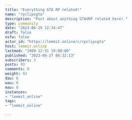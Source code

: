 ```yaml
---
title: "Everything GTA RP related!" 
name: "rpclipsgta"
description: "Post about anything GTAVRP related here!."
type: community
date: "2023-06-29 12:34:47"
draft: false
nsfw: false
actor_id: "https://lemmit.online/c/rpclipsgta"
host: lemmit.online
lastmod: "1969-12-31 19:00:00"
published: "2023-06-27 08:32:13"
subscribers: 3
posts: 93
comments: 0
weight: 93
dau: 0
wau: 0
mau: 0
instances:
- "lemmit_online"
tags: 
- "lemmit_online"

---
```


